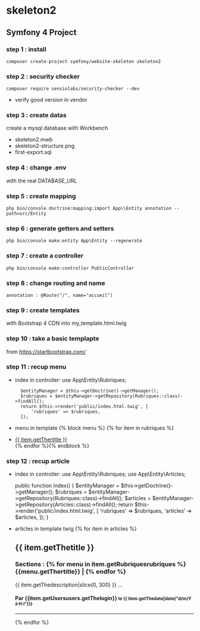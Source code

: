 # skeleton2
## Symfony 4 Project
### step 1 : install
    composer create-project symfony/website-skeleton skeleton2
### step 2 : security checker
    composer require sensiolabs/security-checker --dev
- verify good version in vendor
### step 3 : create datas
create a mysql database with Workbench
- skeleton2.mwb
- skeleton2-structure.png
- first-export.sql
### step 4 : change .env
with the real DATABASE_URL
### step 5 : create mapping
    php bin/console doctrine:mapping:import App\\Entity annotation --path=src/Entity
### step 6 : generate getters and setters
    php bin/console make:entity App\Entity --regenerate
### step 7 : create a controller
    php bin/console make:controller PublicController
### step 8 : change routing and name
    annotation : @Route("/", name="accueil")
### step 9 : create templates
with Bootstrap 4 CDN into my_template.html.twig
### step 10 : take a basic templapte
from https://startbootstrap.com/
### step 11 : recup menu
- index in controller:
    use App\Entity\Rubriques;

        $entityManager = $this->getDoctrine()->getManager();
        $rubriques = $entityManager->getRepository(Rubriques::class)->findAll();
        return $this->render('public/index.html.twig', [
            'rubriques' => $rubriques,
        ]);
- menu in template
    {% block menu %}
    {% for item in rubriques %}<li class="nav-item"><a class="nav-link" href="idcateg/{{ item.getIdrubriques }}">{{ item.getThertitle }}</a></li>
    {% endfor %}{% endblock %}
### step 12 : recup article
- index in controller:
    use App\Entity\Rubriques;
    use App\Entity\Articles;
    
    public function index()
    {
        $entityManager = $this->getDoctrine()->getManager();
        $rubriques = $entityManager->getRepository(Rubriques::class)->findAll();
        $articles = $entityManager->getRepository(Articles::class)->findAll();
        return $this->render('public/index.html.twig', [
            'rubriques' => $rubriques,
            'articles' => $articles,
        ]);
    }
- articles in template twig
    {% for item in articles %}
        <h2>{{ item.getThetitle }}</h2>
        <h3>Sections : {% for menu in item.getRubriquesrubriques %}
    {{menu.getThertitle}} | {% endfor %}</h3>
    <p>{{ item.getThedescription|slice(0, 300) }} ... </p>
        <h4>Par {{item.getUsersusers.getThelogin}} <small>le {{ item.getThedate|date("d/m/Y à H:i")}}</small></h4><hr>
    {% endfor %} 
